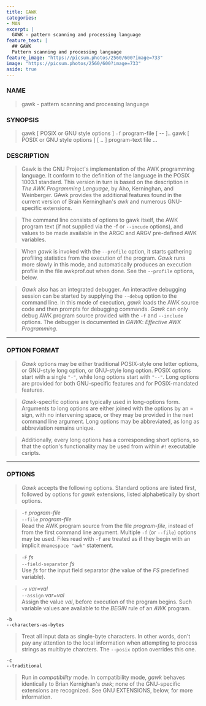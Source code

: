 ```yaml
---
title: GAWK
categories:
- MAN
excerpt: |
  GAWK - pattern scanning and processing language
feature_text: |
  ## GAWK
  Pattern scanning and processing language
feature_image: "https://picsum.photos/2560/600?image=733"
image: "https://picsum.photos/2560/600?image=733"
aside: true
---
```


### NAME
>gawk - pattern scanning and processing language

### SYNOPSIS
>gawk [ POSIX or GNU style options ] `-f` program-file [ -- ]..
gawk [ POSIX or GNU style options ] [ .. ] program-text file ...

### DESCRIPTION
>Gawk is the GNU Project's implementation of the AWK programming language. It conform to the definition of the language in the POSIX 1003.1 standard. This version in turn is based on the description in *The AWK Programming Language*, by Aho, Kerninghan, and Weinberger. GAwk provides the additional features found in the current version of Brain Kerninghan's *awk* and numerous GNU-specific extensions.

>The command line consists of options to gawk itself, the AWK program text (if not supplied  via the -f or `--incude` options), and values to be made available in the ARGC and ARGV pre-defined AWK variables.

>When *gawk* is invoked with the `--profile` option, it starts gathering profiling statistics from the execution of the program. *Gawk* runs more slowly in this mode, and automatically produces an execution profile in the file awkprof.out when done. See the `--profile` options, below.

>*Gawk* also has an integrated debugger. An interactive debugging session can be started by supplying the `--debug` option to the command line. In this mode of execution, *gawk* loads the AWK source code and then prompts for debugging commands. *Gawk* can only debug AWK program source provided with the `-f` and `--include` options. The debugger is documented in *GAWK*: *Effective AWK Programming*.

---
### OPTION FORMAT
>*Gawk* options may be either traditional POSIX-style one letter options, or GNU-style long option, or GNU-style long option. POSIX options start with a single `"-"`, while long options start with `"--"`. Long options are provided for both GNU-specific features and for POSIX-mandated features.

>*Gawk*-specific options are typically used in long-options form. Arguments to long options are either joined with the options by an = sign, with no intervening space, or they may be provided in the next command line argument. Long options may be abbreviated, as long as abbreviation remains unique.

>Additionally, every long options has a corresponding short options, so that the option's functionality may be used from within `#!` executable csripts.

---

### OPTIONS

>*Gawk* accepts the following options. Standard options are listed first, followed by options for *gawk* extensions, listed alphabetically by short options.

>`-f` *program-file*  
`--file` *program-file*  
>Read the AWK program source from the file *program-file*, instead of from the first command line argument. Multiple `-f` (or `--file`) options may be used. Files read with `-f` are treated as if they begin with an implicit `@namespace "awk"` statement.

>`-F` *fs*  
`--field-separator` *fs*  
>Use *fs* for the input field separator (the value of the *FS* predefined variable).

> `-v` *var=val*  
`--assign` *var=val*  
>Assign the value *val*, before execution of the program begins. Such variable values are available to the *BEGIN* rule of an *AWK* program.

`-b`  
`--characters-as-bytes`
>Treat all input data as single-byte characters. In other words, don't pay any attention to the local information when attempting to process strings as multibyte charcters. The `--posix` option overrides this one.

`-c`  
`--traditional`  
>Run in *compatibility* mode. In compatibility mode, *gawk* behaves identically to Brian Kernighan's *awk*; none of the GNU-specific extensions are recognized. See GNU EXTENSIONS, below, for more information.

